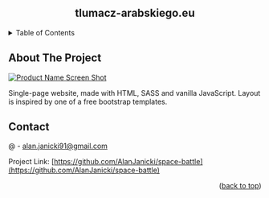 <div align="center">

<h2 align="center">tlumacz-arabskiego.eu</h2>
</div>

<!-- TABLE OF CONTENTS -->
<details>
  <summary>Table of Contents</summary>
  <ol>
    <li>
      <a href="#about-the-project">About The Project</a>
    </li>
    <li><a href="#contact">Contact</a></li>
  </ol>
</details>

<!-- ABOUT THE PROJECT -->

## About The Project

[![Product Name Screen Shot][product-screenshot]](https://tlumacz-arabskiego.eu)

Single-page website, made with HTML, SASS and vanilla JavaScript. Layout is inspired by one of a free bootstrap templates.

<!-- CONTACT -->

## Contact

@ - alan.janicki91@gmail.com

Project Link: [https://github.com/AlanJanicki/space-battle](https://github.com/AlanJanicki/space-battle)

<p align="right">(<a href="#top">back to top</a>)</p>

[product-screenshot]: preview-1.png
